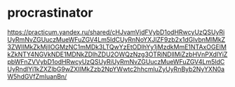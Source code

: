 # procrastinator
https://practicum.yandex.ru/shared/cHJvamVjdFVybD1odHRwcyUzQSUyRiUyRmNvZGUuczMueWFuZGV4Lm5ldCUyRnNoYXJlZF9zb2x1dGlvbnMlMkZ3ZWIlMkZkMjllOGMzNC1mMDk3LTQwYzEtODlhYy1jMzdkMmE1NTAxOGElMkZkNTY4NGVkNDE1MDNkZDlhZDU2OWQzNzg3OTRiNDllMiZzbHVnPXdlYiZpbWFnZVVybD1odHRwcyUzQSUyRiUyRmNvZGUuczMueWFuZGV4Lm5ldCUyRndlYi1kZXZlbG9wZXIlMkZzb2NpYWwtc2hhcmluZyUyRnByb2NyYXN0aW5hdGVfZmIuanBn/
